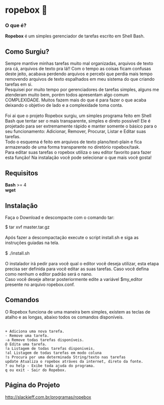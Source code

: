 # ropebox :dragon:

### O que é?<br>
**Ropebox** é um simples gerenciador de tarefas escrito em Shell Bash.

## Como Surgiu?

Sempre mantive minhas tarefas muito mal organizadas, arquivos de texto pra cá, arquivos de texto pra lá!! Com o tempo as coisas ficam confusas deste jeito, acabava perdendo arquivos e percebi que perdia mais tempo removendo arquivos de texto espalhados em meu sistema do que criando tarefas em si.<br>
Pesquisei por muito tempo por gerenciadores de tarefas simples, alguns me atenderam muito bem, porém todos apresentam algo comum COMPLEXIDADE. Muitos fazem mais do que é para fazer o que acaba deixando o objetivo de lado e a complexidade toma conta.<br>
<br>
Foi ai que o projeto Ropebox surgiu, um simples programa feito em Shell Bash que tentar ser o mais transparente, simples e direto possível! Ele é projetado para ser extremamente rápido e manter somente o básico para o seu funcionamento: Adicionar, Remover, Procurar, Listar e Editar suas tarefas.<br>
Todo o esquema é feito em arquivos de texto plano/text-plain e fica armazenado de uma forma transparente no diretório ropebox/task.<br>
Para editar suas tarefas o ropebox utiliza o seu editor favorito para fazer esta função! Na instalação você pode selecionar o que mais você gosta!<br>

## Requisitos

**Bash** >= 4<br>
**wget**<br>


## Instalação

Faça o Download e descompacte com o comando tar:<br>

$ tar xvf master.tar.gz<br>
<br>
Após fazer a descompactação execute o script install.sh e siga as instruções guiadas na tela.<br>
<br>
$ ./install.sh<br>
<br>
O instalador irá pedir para você qual o editor você deseja utilizar, esta etapa precisa ser definida para você editar as suas tarefas. Caso você defina como nenhum o editor padrão será o nano.<br>
Caso você deseje alterar posteriormente edite a variável $my_editor presente no arquivo ropebox.conf.<br>

## Comandos

O Ropebox funciona de uma maneira bem simples, existem as teclas de atalho e as longas, abaixo todos os comandos disponíveis.<br>
<br>

    + Adiciona uma nova tarefa.
    - Remove uma tarefa.
    -a Remove todas tarefas disponíveis.
    @ Edita uma tarefa.
    !a Listagem de todas tarefas disponiveis.
    !al Listagem de todas tarefas em modo coluna
    !s Procura por uma determinada String/texto nas tarefas
    update Atualiza o ropebox atráves da internet, direto da fonte.
    ? ou help - Exibe toda ajuda do programa.
    q ou exit - Sair do Ropebox.

## Página do Projeto

http://slackjeff.com.br/programas/ropebox